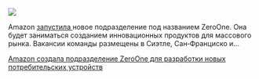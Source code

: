 <!--2025-05-31 12:37:23-->
<div class="yb">
  <div class="rss habr"><img src="https://habrastorage.org/getpro/habr/upload_files/036/fa0/850/036fa08509c5e988b134758a91642e19.jpg" /><p>Amazon <a href="https://www.cnbc.com/2025/05/29/amazon-forms-zeroone-team-to-develop-breakthrough-consumer-products.html" rel="noopener noreferrer nofollow">запустила </a>новое подразделение под&nbsp;названием ZeroOne. Она будет заниматься созданием инновационных продуктов для&nbsp;массового рынка. Вакансии команды размещены в&nbsp;Сиэтле, Сан‑Франциско и... <p class="titl"><a href="https://habr.com/ru/news/914542/?utm_source=habrahabr&utm_medium=rss&utm_campaign=914542">Amazon создала подразделение ZeroOne для разработки новых потребительских устройств</a></p></div>
</div>
